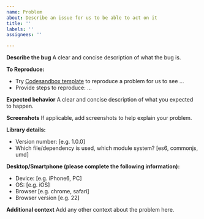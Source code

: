 ```yaml
---
name: Problem
about: Describe an issue for us to be able to act on it
title: ''
labels: ''
assignees: ''

---
```


**Describe the bug**
A clear and concise description of what the bug is.

**To Reproduce:**
 - Try [Codesandbox template](https://codesandbox.io/s/rjsf-conditions-basic-example-frpty) to reproduce a problem for us to see ...
 - Provide steps to reproduce: ...

**Expected behavior**
A clear and concise description of what you expected to happen.

**Screenshots**
If applicable, add screenshots to help explain your problem.

**Library details:**
 - Version number: [e.g. 1.0.0]
 - Which file/dependency is used, which module system? [es6, commonjs, umd]

**Desktop/Smartphone (please complete the following information):**
 - Device: [e.g. iPhone6, PC]
 - OS: [e.g. iOS]
 - Browser [e.g. chrome, safari]
 - Browser version [e.g. 22]

**Additional context**
Add any other context about the problem here.
